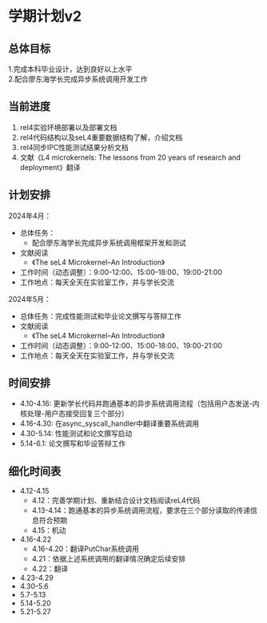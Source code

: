 # 学期计划v2
## 总体目标
1.完成本科毕业设计，达到良好以上水平  
2.配合廖东海学长完成异步系统调用开发工作
## 当前进度
1. rel4实验环境部署以及部署文档
2. rel4代码结构以及seL4重要数据结构了解，介绍文档
3. rel4同步IPC性能测试结果分析文档
4. 文献《L4 microkernels: The lessons from 20 years of research and deployment》翻译
## 计划安排
2024年4月：
- 总体任务：
  - 配合廖东海学长完成异步系统调用框架开发和测试 
- 文献阅读
  - 《The seL4 Microkernel–An Introduction》
- 工作时间（动态调整）：9:00-12:00、15:00-18:00、19:00-21:00
- 工作地点：每天全天在实验室工作，并与学长交流

2024年5月：
- 总体任务：完成性能测试和毕业论文撰写与答辩工作
- 文献阅读
  - 《The seL4 Microkernel–An Introduction》
- 工作时间（动态调整）：9:00-12:00、15:00-18:00、19:00-21:00
- 工作地点：每天全天在实验室工作，并与学长交流

## 时间安排
- 4.10-4.16: 更新学长代码并跑通基本的异步系统调用流程（包括用户态发送-内核处理-用户态接受回复三个部分）
- 4.16-4.30: 在async_syscall_handler中翻译重要系统调用
- 4.30-5.14: 性能测试和论文撰写启动
- 5.14-6.1: 论文撰写和毕设答辩工作

## 细化时间表
- 4.12-4.15
  - 4.12：完善学期计划、重新结合设计文档阅读reL4代码
  - 4.13-4.14：跑通基本的异步系统调用流程，要求在三个部分读取的传递信息符合预期
  - 4.15：机动
- 4.16-4.22
  - 4.16-4.20：翻译PutChar系统调用
  - 4.21：依据上述系统调用的翻译情况确定后续安排
  - 4.22：翻译
- 4.23-4.29
- 4.30-5.6
- 5.7-5.13
- 5.14-5.20
- 5.21-5.27